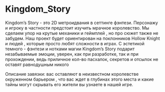 # Kingdom_Story

Kingdom’s Story - это 2D метроидвания в сеттинге фэнтези. 
Персонажу и игроку в частности предстоит изучить мрачное королевство.
Мы сделаем упор на крутые механики и геймплей , но про сюжет также не забудем. 
Наш проект будет ориентирован на поклонников Hollow Knight и людей , 
которые просто любят сложности в играх. С эстетикой темного - фэнтези и нотками магии Kingdom’s Story подарит незабываемые эмоции, 
уверен, как при разработке, так и при прохождении, ведь приличное кол-во пасхалок, секретов и отсылок не оставят равнодушным никого

Описание завязки: вас оставляют в неизвестном королевстве окруженном барьером ,
что вас ждет в глубинах этого места и какие тайны могут скрывать его жители вы узнаете в нашей игре.

